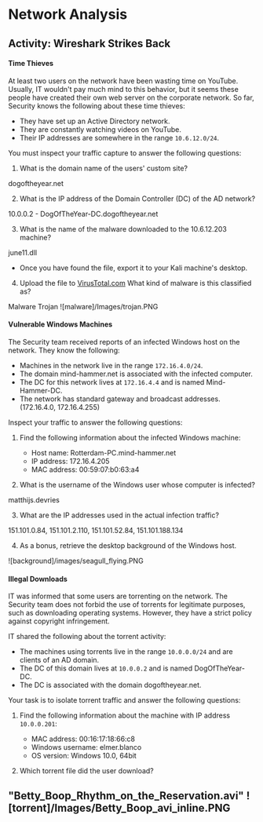 # Network Analysis

## Activity: Wireshark Strikes Back

#### Time Thieves

At least two users on the network have been wasting time on YouTube. Usually, IT wouldn't pay much mind to this behavior, but it seems these people have created their own web server on the corporate network. So far, Security knows the following about these time thieves:

- They have set up an Active Directory network.
- They are constantly watching videos on YouTube.
- Their IP addresses are somewhere in the range `10.6.12.0/24`.

You must inspect your traffic capture to answer the following questions:

1. What is the domain name of the users' custom site?

dogoftheyear.net

2. What is the IP address of the Domain Controller (DC) of the AD network?

10.0.0.2 - DogOfTheYear-DC.dogoftheyear.net

3. What is the name of the malware downloaded to the 10.6.12.203 machine?

june11.dll

   - Once you have found the file, export it to your Kali machine's desktop.

4. Upload the file to [VirusTotal.com](https://www.virustotal.com/gui/) What kind of malware is this classified as?

Malware Trojan
![malware]/Images/trojan.PNG


#### Vulnerable Windows Machines

The Security team received reports of an infected Windows host on the network. They know the following:
- Machines in the network live in the range `172.16.4.0/24`.
- The domain mind-hammer.net is associated with the infected computer.
- The DC for this network lives at `172.16.4.4` and is named Mind-Hammer-DC.
- The network has standard gateway and broadcast addresses. (172.16.4.0, 172.16.4.255)

Inspect your traffic to answer the following questions:

1. Find the following information about the infected Windows machine:

    - Host name: Rotterdam-PC.mind-hammer.net
    - IP address: 172.16.4.205
    - MAC address: 00:59:07:b0:63:a4
    
2. What is the username of the Windows user whose computer is infected?

matthijs.devries

3. What are the IP addresses used in the actual infection traffic?

151.101.0.84, 151.101.2.110, 151.101.52.84, 151.101.188.134

4. As a bonus, retrieve the desktop background of the Windows host.

![background]/images/seagull_flying.PNG


#### Illegal Downloads

 IT was informed that some users are torrenting on the network. The Security team does not forbid the use of torrents for legitimate purposes, such as downloading operating systems. However, they have a strict policy against copyright infringement.

IT shared the following about the torrent activity:

- The machines using torrents live in the range `10.0.0.0/24` and are clients of an AD domain.
- The DC of this domain lives at `10.0.0.2` and is named DogOfTheYear-DC.
- The DC is associated with the domain dogoftheyear.net.

Your task is to isolate torrent traffic and answer the following questions:

1. Find the following information about the machine with IP address `10.0.0.201`:

    - MAC address: 00:16:17:18:66:c8
    - Windows username: elmer.blanco
    - OS version: Windows 10.0, 64bit

2. Which torrent file did the user download?

  "Betty_Boop_Rhythm_on_the_Reservation.avi"
![torrent]/Images/Betty_Boop_avi_inline.PNG
---

